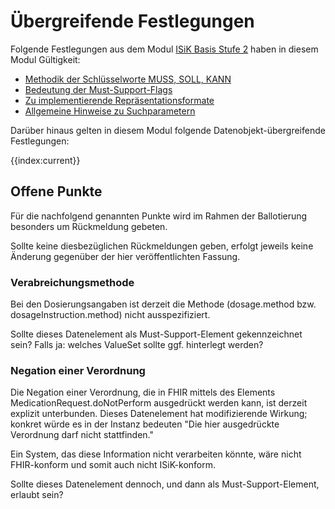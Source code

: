 # Übergreifende Festlegungen

Folgende Festlegungen aus dem Modul [ISiK Basis Stufe 2](https://simplifier.net/guide/isik-basismodul-stufe2/Einfuehrung) haben in diesem Modul Gültigkeit:
* [Methodik der Schlüsselworte MUSS, SOLL, KANN](https://simplifier.net/guide/isik-basismodul-stufe2/UebergreifendeFestlegungenMethodik)
* [Bedeutung der Must-Support-Flags](https://simplifier.net/guide/isik-basismodul-stufe2/UebergreifendeFestlegungenMust-Support-Flags)
* [Zu implementierende Repräsentationsformate](https://simplifier.net/guide/isik-basismodul-stufe2/UebergreifendeFestlegungenRepraesentationsformate)
* [Allgemeine Hinweise zu Suchparametern](https://simplifier.net/guide/isik-basismodul-stufe2/UebergreifendeFestlegungenSuchparameter)

Darüber hinaus gelten in diesem Modul folgende Datenobjekt-übergreifende Festlegungen:

{{index:current}}

## Offene Punkte

Für die nachfolgend genannten Punkte wird im Rahmen der Ballotierung besonders um Rückmeldung gebeten.

Sollte keine diesbezüglichen Rückmeldungen geben, erfolgt jeweils keine Änderung gegenüber der hier veröffentlichten Fassung.

### Verabreichungsmethode

Bei den Dosierungsangaben ist derzeit die Methode (dosage.method bzw. dosageInstruction.method) nicht ausspezifiziert.

Sollte dieses Datenelement als Must-Support-Element gekennzeichnet sein? Falls ja: welches ValueSet sollte ggf. hinterlegt werden?

### Negation einer Verordnung

Die Negation einer Verordnung, die in FHIR mittels des Elements MedicationRequest.doNotPerform ausgedrückt werden kann, ist derzeit explizit unterbunden.
Dieses Datenelement hat modifizierende Wirkung; konkret würde es in der Instanz bedeuten "Die hier ausgedrückte Verordnung darf nicht stattfinden."

Ein System, das diese Information nicht verarbeiten könnte, wäre nicht FHIR-konform und somit auch nicht ISiK-konform.

Sollte dieses Datenelement dennoch, und dann als Must-Support-Element, erlaubt sein?
